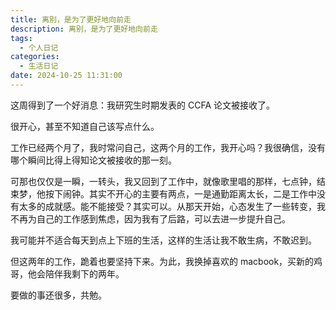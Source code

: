 ```yaml
---
title: 离别，是为了更好地向前走
description: 离别，是为了更好地向前走
tags:
  - 个人日记
categories:
  - 生活日记
date: 2024-10-25 11:31:00
---
```


这周得到了一个好消息：我研究生时期发表的 CCFA 论文被接收了。

很开心，甚至不知道自己该写点什么。

工作已经两个月了，我时常问自己，这两个月的工作，我开心吗？我很确信，没有哪个瞬间比得上得知论文被接收的那一刻。

可那也仅仅是一瞬，一转头，我又回到了工作中，就像歌里唱的那样，七点钟，结束梦，他按下闹钟。其实不开心的主要有两点，一是通勤距离太长，二是工作中没有太多的成就感。能不能接受？其实可以。从那天开始，心态发生了一些转变，我不再为自己的工作感到焦虑，因为我有了后路，可以去进一步提升自己。

我可能并不适合每天到点上下班的生活，这样的生活让我不敢生病，不敢迟到。

但这两年的工作，跪着也要坚持下来。为此，我换掉喜欢的 macbook，买新的鸡哥，他会陪伴我剩下的两年。

要做的事还很多，共勉。
